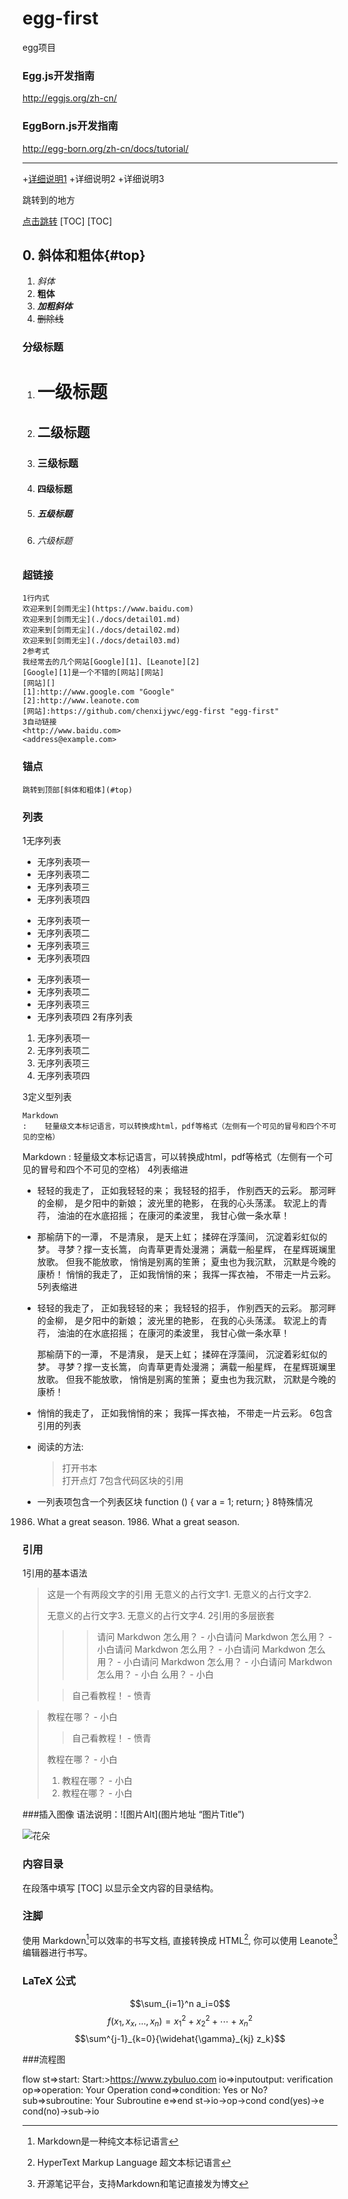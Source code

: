 # egg-first
egg项目
### Egg.js开发指南
http://eggjs.org/zh-cn/
### EggBorn.js开发指南
http://egg-born.org/zh-cn/docs/tutorial/

---
+<a href="./docs/detail01.md">详细说明1</a> 
+详细说明2
+详细说明3

<span id="jump">跳转到的地方</span>


[点击跳转](#jump)
[TOC]
	[TOC]
## 0. 斜体和粗体{#top}
1. *斜体*
2. **粗体**
3. ***加粗斜体***
4. ~~删除线~~

### 分级标题

1. # 一级标题
2. ## 二级标题
3. ### 三级标题
4. #### 四级标题
5. ##### 五级标题
6. ###### 六级标题

### 超链接
	1行内式
	欢迎来到[剑雨无尘](https://www.baidu.com)
	欢迎来到[剑雨无尘](./docs/detail01.md)
	欢迎来到[剑雨无尘](./docs/detail02.md)
	欢迎来到[剑雨无尘](./docs/detail03.md)
	2参考式
	我经常去的几个网站[Google][1]、[Leanote][2]
	[Google][1]是一个不错的[网站][网站]
	[网站][]
	[1]:http://www.google.com "Google"
	[2]:http://www.leanote.com
	[网站]:https://github.com/chenxijywc/egg-first "egg-first"
	3自动链接
	<http://www.baidu.com>
	<address@example.com>
	
### 锚点
	跳转到顶部[斜体和粗体](#top)
	
### 列表
1无序列表
* 无序列表项一
* 无序列表项二
* 无序列表项三
* 无序列表项四
+ 无序列表项一
+ 无序列表项二
+ 无序列表项三
+ 无序列表项四
- 无序列表项一
- 无序列表项二
- 无序列表项三
- 无序列表项四
2有序列表
1. 无序列表项一
2. 无序列表项二
3. 无序列表项三
4. 无序列表项四

3定义型列表

	Markdown	
	:    轻量级文本标记语言，可以转换成html，pdf等格式（左侧有一个可见的冒号和四个不可见的空格）
Markdown
:    轻量级文本标记语言，可以转换成html，pdf等格式（左侧有一个可见的冒号和四个不可见的空格）
4列表缩进
* 轻轻的我走了， 正如我轻轻的来； 我轻轻的招手， 作别西天的云彩。
那河畔的金柳， 是夕阳中的新娘； 波光里的艳影， 在我的心头荡漾。 
软泥上的青荇， 油油的在水底招摇； 在康河的柔波里， 我甘心做一条水草！ 
* 那榆荫下的一潭， 不是清泉， 是天上虹； 揉碎在浮藻间， 沉淀着彩虹似的梦。 
寻梦？撑一支长篙， 向青草更青处漫溯； 满载一船星辉， 在星辉斑斓里放歌。 
但我不能放歌， 悄悄是别离的笙箫； 夏虫也为我沉默， 沉默是今晚的康桥！ 
悄悄的我走了， 正如我悄悄的来； 我挥一挥衣袖， 不带走一片云彩。
5列表缩进
*	轻轻的我走了， 正如我轻轻的来； 我轻轻的招手， 作别西天的云彩。
那河畔的金柳， 是夕阳中的新娘； 波光里的艳影， 在我的心头荡漾。 
软泥上的青荇， 油油的在水底招摇； 在康河的柔波里， 我甘心做一条水草！

	那榆荫下的一潭， 不是清泉， 是天上虹； 揉碎在浮藻间， 沉淀着彩虹似的梦。 
寻梦？撑一支长篙， 向青草更青处漫溯； 满载一船星辉， 在星辉斑斓里放歌。 
但我不能放歌， 悄悄是别离的笙箫； 夏虫也为我沉默， 沉默是今晚的康桥！ 
*	悄悄的我走了， 正如我悄悄的来； 我挥一挥衣袖， 不带走一片云彩。
6包含引用的列表
*	阅读的方法:
	>打开书本<br/>
	>打开点灯
7包含代码区块的引用
*	一列表项包含一个列表区块
		function () {
			var a = 1;
			return;
		}
8特殊情况
1986. What a great season.
1986\. What a great season.

### 引用
1引用的基本语法
> 这是一个有两段文字的引用
> 无意义的占行文字1.
> 无意义的占行文字2.
> 
> 无意义的占行文字3.
> 无意义的占行文字4.
2引用的多层嵌套
>>> 请问 Markdwon 怎么用？ - 小白请问 Markdwon 怎么用？ - 小白请问 Markdwon 怎么用？ - 小白请问 Markdwon 怎么用？ - 小白请问 Markdwon 怎么用？ - 小白请问 Markdwon 怎么用？ - 小白
>>>么用？ - 小白
>
>> 自己看教程！ - 愤青

> 教程在哪？ - 小白<br/>
>> 自己看教程！ - 愤青
>
> 教程在哪？ - 小白<br/>
> 1. 教程在哪？ - 小白<br/>
> 2. 教程在哪？ - 小白<br/>

 ###插入图像
语法说明：![图片Alt](图片地址 “图片Title”)

![花朵](http://ww2.sinaimg.cn/large/56d258bdjw1eugeubg8ujj21kw16odn6.jpg "美丽花儿")

### 内容目录
在段落中填写 [TOC] 以显示全文内容的目录结构。

### 注脚
使用 Markdown[^1]可以效率的书写文档, 直接转换成 HTML[^2], 你可以使用 Leanote[^Le] 编辑器进行书写。
[^1]:Markdown是一种纯文本标记语言
[^2]:HyperText Markup Language 超文本标记语言
[^Le]:开源笔记平台，支持Markdown和笔记直接发为博文

### LaTeX 公式
$$\sum_{i=1}^n a_i=0$$
$$f(x_1,x_x,\ldots,x_n) = x_1^2 + x_2^2 + \cdots + x_n^2 $$
$$\sum^{j-1}_{k=0}{\widehat{\gamma}_{kj} z_k}$$

###流程图

flow
st=>start: Start:>https://www.zybuluo.com
io=>inputoutput: verification
op=>operation: Your Operation
cond=>condition: Yes or No?
sub=>subroutine: Your Subroutine
e=>end
st->io->op->cond
cond(yes)->e
cond(no)->sub->io